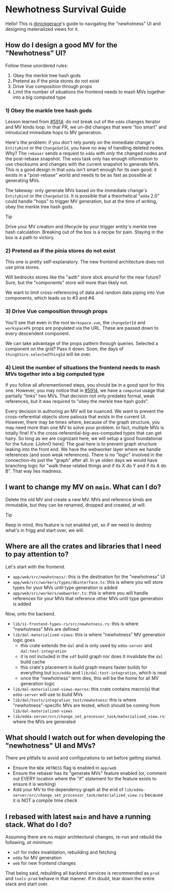 # Newhotness Survival Guide

Hello!
This is [@nickgerace](https://github.com/nickgerace)'s guide to navigating the "newhotness" UI and designing materialized views for it.

## How do I design a good MV for the "Newhotness" UI?

Follow these unordered rules:

1. Obey the merkle tree hash gods
2. Pretend as if the pinia stores do not exist
3. Drive Vue composition through props
4. Limit the number of situations the frontend needs to mash MVs together into a big computed type

### 1) Obey the markle tree hash gods

Lesson learned from [#5914](https://github.com/systeminit/si/pull/5914): do not break out of the `edda` changes iterator and MV kinds loop.
In that PR, we un-did changes that were "too smart" and introduced immediate hops to MV generation.

Here's the problem: if you don't rely purely on the immediate change's `EntityKind` or the `ChangeSetId`, you have no way of handling deleted nodes.
Why?
The `rebaser` sends a request to `edda` with _only_ the changed nodes and the post-rebase snapshot.
The `edda` task only has enough information to use checksums and changes with the current snapshot to generate MVs.
This is a good design in that `edda` isn't smart enough for its own good: it exists in a "post-rebase" world and needs to be as fast as possible at generating MVs.

The takeway: only generate MVs based on the immediate change's `EntityKind` or the `ChangeSetId`.
It is possible that a theorhetical "`edda` 2.0" could handle "hops" to trigger MV generation, but at the time of writing, obey the merkle tree hash gods.

> [!TIP]
> Drive your MV creation and lifecycle by your trigger entity's merkle tree hash calculation.
> Breaking out of the box is a recipe for pain.
> Staying in the box is a path to victory.

### 2) Pretend as if the pinia stores do not exist

This one is pretty self-explanatory.
The new frontend architecture does not use pinia stores.

Will bedrocks stores like the "auth" store stick around for the near future?
Sure, but the "components" store will more than likely not.

We want to limit cross-referencing of data and random data piping into Vue components, which leads us to #3 and #4.

### 3) Drive Vue composition through props

You'll see that even in the root `Workspace.vue`, the `changeSetId` and `workspacePk` props are populated via the URL.
These are passed down to every descendent component.

We can take advantage of the props pattern through queries.
Selected a component on the grid?
Pass it down.
Soon, the days of `thingStore.selectedThingId` will be over.

### 4) Limit the number of situations the frontend needs to mash MVs together into a big computed type

If you follow all aforementioned steps, you should be in a good spot for this one.
However, you may notice that in [#5914](https://github.com/systeminit/si/pull/5914), we have a `computed` usage that partially "links" two MVs.
That decision not only predates formal, weak references, but it was required to "obey the merkle tree hash gods".

Every decision in authoring an MV will be nuanced.
We want to prevent the cross-referential objects store palooza that exists in the current UI.
However, there may be times where, because of the graph structure, you may need more than one MV to solve your problem.
In fact, multiple MVs is totally fine!
It's the cross-referential-big-ass-computed types that can get hairy.
So long as we are cognizant here, we will setup a good foundational for the future.
[JohnO here]: The goal here is to prevent graph structure leaking into the front end. We have the webworker layer where we handle references (and soon weak references). There is no "logic" involved in the connection–its just the "graph" after all. In ye olden days we would have branching logic for "walk these related things and if its X do Y and if its A do B". That way lies madness.

## I want to change my MV on `main`. What can I do?

Delete the old MV and create a new MV.
MVs and reference kinds are immutable, but they can be renamed, dropped and created, at will.

> [!TIP]
> Keep in mind, this feature is not enabled yet, so if we need to destroy what's in frigg and start over, we will.

## Where are all the crates and libraries that I need to pay attention to?

Let's start with the frontend.

- `app/web/src/newhotness/`: this is the destination for the "newhotness" UI
- `app/web/src/workers/types/dbinterface.ts`: this is where you will store types for your MVs until type generation is added
- `app/web/src/workers/webworker.ts`: this is where you will handle references for your MVs that reference other MVs until type generation is added

Now, onto the backend.

- `lib/si-frontend-types-rs/src/newhotness.rs`: this is where "newhotness" MVs are defined
- `lib/dal-materialized-views`: this is where "newhotness" MV generation logic goes
  - this crate extends the `dal` and is only used by `edda-server` and `dal:test-integration`
  - it is not included in the `sdf` build graph nor does it invalidate the `dal` build cache
  - this crate's placement in build graph means faster builds for everything but `bin/edda` and `lib/dal:test-integration`, which is neat
  - once the "newhotness" term dies, this will be the home for all MV generation logic
- `lib/dal-materialized-views-macros`: this crate contains macro(s) that `edda-server` will use to build MVs
- `lib/dal/tests/integration_test/newhotness`: this is where "newhotness"-specific MVs are tested, which should be coming from `lib/dal-materialized-views`
- `lib/edda-server/src/change_set_processor_task/materialized_view.rs`: where the MVs are generated

## What should I watch out for when developing the "newhotness" UI and MVs?

There are pitfalls to avoid and configurations to set before getting started.

- Ensure the `NEW_HOTNESS` flag is enabled in `app/web`
- Ensure the rebaser has its "generate MVs" feature enabled (or, comment out EVERY location where the "if" statement for the feature exists to ensure it is working)
- Add your MV to the dependency graph at the end of `lib/edda-server/src/change_set_processor_task/materialized_view.rs` because it is NOT a compile time check

## I rebased with latest `main` and have a running stack. What do I do?

Assuming there are no major architectural changes, re-run and rebuild the following, _at minimum_:

- `sdf` for index invalidation, rebuilding and fetching
- `edda` for MV generation
- `web` for new frontend changes

That being said, rebuilding all backend services is recommended as `prod` and `tools-prod` behave in that manner.
If in doubt, tear down the entire stack and start over.

